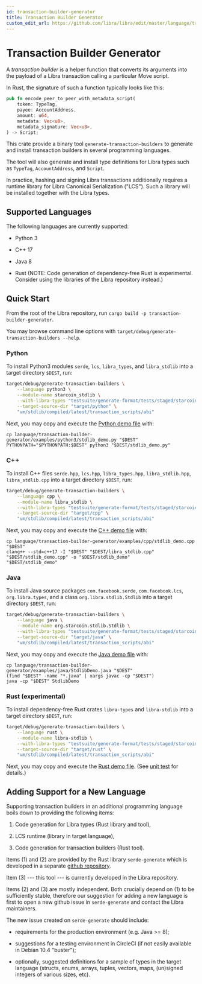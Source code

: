```yaml
---
id: transaction-builder-generator
title: Transaction Builder Generator
custom_edit_url: https://github.com/libra/libra/edit/master/language/transaction-builder-generator/README.md
---
```


# Transaction Builder Generator

A *transaction builder* is a helper function that converts its arguments into the payload of a Libra transaction calling a particular Move script.

In Rust, the signature of such a function typically looks like this:
```rust
pub fn encode_peer_to_peer_with_metadata_script(
    token: TypeTag,
    payee: AccountAddress,
    amount: u64,
    metadata: Vec<u8>,
    metadata_signature: Vec<u8>,
) -> Script;
```

This crate provide a binary tool `generate-transaction-builders` to generate and install transaction builders in several programming languages.

The tool will also generate and install type definitions for Libra types such as `TypeTag`, `AccountAddress`, and `Script`.

In practice, hashing and signing Libra transactions additionally requires a runtime library for Libra Canonical Serialization ("LCS").
Such a library will be installed together with the Libra types.


## Supported Languages

The following languages are currently supported:

* Python 3

* C++ 17

* Java 8

* Rust (NOTE: Code generation of dependency-free Rust is experimental. Consider using the libraries of the Libra repository instead.)


## Quick Start

From the root of the Libra repository, run `cargo build -p transaction-builder-generator`.

You may browse command line options with `target/debug/generate-transaction-builders --help`.

### Python

To install Python3 modules `serde`, `lcs`, `libra_types`, and `libra_stdlib` into a target directory `$DEST`, run:
```bash
target/debug/generate-transaction-builders \
    --language python3 \
    --module-name starcoin_stdlib \
    --with-libra-types "testsuite/generate-format/tests/staged/starcoin.yaml" \
    --target-source-dir "target/python" \
    "vm/stdlib/compiled/latest/transaction_scripts/abi"
```
Next, you may copy and execute the [Python demo file](examples/python3/stdlib_demo.py) with:
```
cp language/transaction-builder-generator/examples/python3/stdlib_demo.py "$DEST"
PYTHONPATH="$PYTHONPATH:$DEST" python3 "$DEST/stdlib_demo.py"
```

### C++

To install C++ files `serde.hpp`, `lcs.hpp`, `libra_types.hpp`, `libra_stdlib.hpp`, `libra_stdlib.cpp` into a target directory `$DEST`, run:
```bash
target/debug/generate-transaction-builders \
    --language cpp \
    --module-name libra_stdlib \
    --with-libra-types "testsuite/generate-format/tests/staged/starcoin.yaml" \
    --target-source-dir "target/cpp" \
    "vm/stdlib/compiled/latest/transaction_scripts/abi"
```
Next, you may copy and execute the [C++ demo file](examples/cpp/stdlib_demo.cpp) with:
```
cp language/transaction-builder-generator/examples/cpp/stdlib_demo.cpp "$DEST"
clang++ --std=c++17 -I "$DEST" "$DEST/libra_stdlib.cpp" "$DEST/stdlib_demo.cpp" -o "$DEST/stdlib_demo"
"$DEST/stdlib_demo"
```

### Java

To install Java source packages `com.facebook.serde`, `com.facebook.lcs`, `org.libra.types`, and a class `org.libra.stdlib.Stdlib` into a target directory `$DEST`, run:
```bash
target/debug/generate-transaction-builders \
    --language java \
    --module-name org.starcoin.stdlib.Stdlib \
    --with-libra-types "testsuite/generate-format/tests/staged/starcoin.yaml" \
    --target-source-dir "target/java" \
    "vm/stdlib/compiled/latest/transaction_scripts/abi"
```
Next, you may copy and execute the [Java demo file](examples/java/StdlibDemo.java) with:
```
cp language/transaction-builder-generator/examples/java/StdlibDemo.java "$DEST"
(find "$DEST" -name "*.java" | xargs javac -cp "$DEST")
java -cp "$DEST" StdlibDemo
```

### Rust (experimental)

To install dependency-free Rust crates `libra-types` and `libra-stdlib` into a target directory `$DEST`, run:
```bash
target/debug/generate-transaction-builders \
    --language rust \
    --module-name libra-stdlib \
    --with-libra-types "testsuite/generate-format/tests/staged/starcoin.yaml" \
    --target-source-dir "target/rust" \
    "vm/stdlib/compiled/latest/transaction_scripts/abi"
```
Next, you may copy and execute the [Rust demo file](examples/rust/stdlib_demo.rs). (See [unit test](tests/generation.rs) for details.)


## Adding Support for a New Language

Supporting transaction builders in an additional programming language boils down to providing the following items:

1. Code generation for Libra types (Rust library and tool),

2. LCS runtime (library in target language),

3. Code generation for transaction builders (Rust tool).


Items (1) and (2) are provided by the Rust library `serde-generate` which is developed in a separate [github repository](https://github.com/facebookincubator/serde-reflection).

Item (3) --- this tool --- is currently developed in the Libra repository.

Items (2) and (3) are mostly independent. Both crucially depend on (1) to be sufficiently stable, therefore our suggestion for adding a new language is first to open a new github issue in `serde-generate` and contact the Libra maintainers.


The new issue created on `serde-generate` should include:

* requirements for the production environment (e.g. Java >= 8);

* suggestions for a testing environment in CircleCI (if not easily available in Debian 10.4 "buster");

* optionally, suggested definitions for a sample of types in the target language (structs, enums, arrays, tuples, vectors, maps, (un)signed integers of various sizes, etc).

